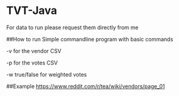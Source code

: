 # TVT-Java
For data to run please request them directly from me

##How to run
Simple commandline program with basic commands

-v for the vendor CSV

-p for the votes CSV

-w true/false for weighted votes

##Example
https://www.reddit.com/r/tea/wiki/vendors/page_01